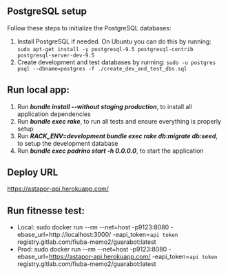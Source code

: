 ## PostgreSQL setup

Follow these steps to initialize the PostgreSQL databases:

1. Install PostgreSQL if needed. On Ubuntu you can do this by running:
`sudo apt-get install -y postgresql-9.5 postgresql-contrib postgresql-server-dev-9.5`
1. Create development and test databases by running:
`sudo -u postgres psql --dbname=postgres -f ./create_dev_and_test_dbs.sql`



## Run local app:


1. Run **_bundle install --without staging production_**, to install all application dependencies
1. Run **_bundle exec rake_**, to run all tests and ensure everything is properly setup
1. Run **_RACK_ENV=development bundle exec rake db:migrate db:seed_**, to setup the development database
1. Run **_bundle exec padrino start -h 0.0.0.0_**, to start the application

## Deploy URL 
https://astapor-api.herokuapp.com/

## Run fitnesse test:
* Local:
  sudo docker run --rm --net=host -p9123:8080 -ebase_url=http://localhost:3000/  -eapi_token=`api token` registry.gitlab.com/fiuba-memo2/guarabot:latest
* Prod: 
  sudo docker run --rm --net=host -p9123:8080 -ebase_url=https://astapor-api.herokuapp.com/  -eapi_token=`api token` registry.gitlab.com/fiuba-memo2/guarabot:latest






